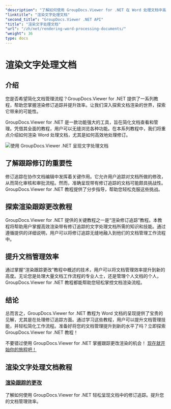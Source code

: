 ```yaml
---
"description": "了解如何使用 GroupDocs.Viewer for .NET 在 Word 处理文档中高效呈现修订追踪。提升您的文档管理技能。"
"linktitle": "渲染文字处理文档"
"second_title": "GroupDocs.Viewer .NET API"
"title": "渲染文字处理文档"
"url": "/zh/net/rendering-word-processing-documents/"
"weight": 36
type: docs
---
```

# 渲染文字处理文档


## 介绍

您是否希望简化文档管理流程？GroupDocs.Viewer for .NET 提供了一系列教程，帮助您掌握渲染修订追踪并提升效率。让我们深入探索文档渲染的世界，探索它带来的可能性。

GroupDocs.Viewer for .NET 是一款功能强大的工具，旨在简化文档查看和管理。凭借其全面的教程，用户可以无缝浏览各种功能。在本系列教程中，我们将重点介绍如何渲染 Word 处理文档，尤其是如何高效地处理修订。

![使用 GroupDocs.Viewer .NET 呈现文字处理文档](/viewer/rendering-word-processing-documents/image.png)

## 了解跟踪修订的重要性

修订追踪在协作文档编辑中发挥着关键作用。它允许用户追踪对文档所做的修改，从而简化审核和审批流程。然而，准确呈现带有修订追踪的文档可能颇具挑战性。GroupDocs.Viewer for .NET 教程提供了分步指导，帮助您轻松克服这些挑战。

## 探索渲染跟踪更改教程

GroupDocs.Viewer for .NET 提供的关键教程之一是“渲染修订追踪”教程。本教程将帮助用户掌握高效渲染带有修订追踪的文字处理文档所需的知识和技能。通过遵循提供的详细说明，用户可以将修订追踪无缝地融入到他们的文档管理工作流程中。

## 提升文档管理效率

通过掌握“渲染跟踪更改”教程中概述的技术，用户可以将文档管理效率提升到新的高度。无论您是处理大量文档工作流程的专业人士，还是管理个人文档的个人，GroupDocs.Viewer for .NET 教程都能帮助您轻松掌控文档渲染流程。

## 结论

总而言之，GroupDocs.Viewer for .NET 教程为 Word 文档的呈现提供了宝贵的见解，尤其是在处理修订追踪方面。通过学习这些教程，用户可以提升文档管理技能，并轻松简化工作流程。准备好将您的文档管理提升到新的水平了吗？立即探索 GroupDocs.Viewer for .NET 教程！

不要错过使用 GroupDocs.Viewer for .NET 掌握跟踪更改渲染的机会！ [现在就开始你的旅程吧！](./render-tracked-changes/)
## 渲染文字处理文档教程
### [渲染跟踪的更改](./render-tracked-changes/)
了解如何使用 GroupDocs.Viewer for .NET 轻松呈现文档中的修订追踪。提升您的文档管理效率。